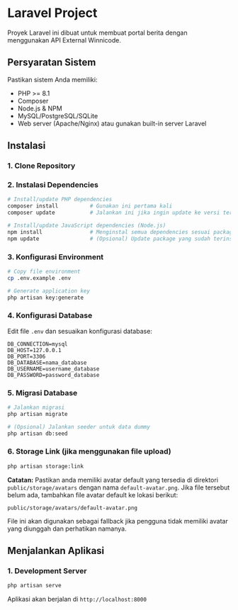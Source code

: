 # Laravel Project

Proyek Laravel ini dibuat untuk membuat portal berita dengan menggunakan API External Winnicode.

## Persyaratan Sistem

Pastikan sistem Anda memiliki:

-   PHP >= 8.1
-   Composer
-   Node.js & NPM
-   MySQL/PostgreSQL/SQLite
-   Web server (Apache/Nginx) atau gunakan built-in server Laravel

## Instalasi

### 1. Clone Repository



### 2. Instalasi Dependencies

```bash
# Install/update PHP dependencies
composer install          # Gunakan ini pertama kali
composer update           # Jalankan ini jika ingin update ke versi terbaru sesuai composer.json

# Install/update JavaScript dependencies (Node.js)
npm install               # Menginstal semua dependencies sesuai package-lock.json
npm update                # (Opsional) Update package yang sudah terinstall ke versi terbaru yang diizinkan
```

### 3. Konfigurasi Environment

```bash
# Copy file environment
cp .env.example .env

# Generate application key
php artisan key:generate
```

### 4. Konfigurasi Database

Edit file `.env` dan sesuaikan konfigurasi database:

```env
DB_CONNECTION=mysql
DB_HOST=127.0.0.1
DB_PORT=3306
DB_DATABASE=nama_database
DB_USERNAME=username_database
DB_PASSWORD=password_database
```

### 5. Migrasi Database

```bash
# Jalankan migrasi
php artisan migrate

# (Opsional) Jalankan seeder untuk data dummy
php artisan db:seed
```

### 6. Storage Link (jika menggunakan file upload)

```bash
php artisan storage:link
```

**Catatan:** Pastikan anda memiliki avatar default yang tersedia di direktori `public/storage/avatars` dengan nama `default-avatar.png`. Jika file tersebut belum ada, tambahkan file avatar default ke lokasi berikut:

```
public/storage/avatars/default-avatar.png
```

File ini akan digunakan sebagai fallback jika pengguna tidak memiliki avatar yang diunggah dan perhatikan namanya.

## Menjalankan Aplikasi

### 1. Development Server

```bash
php artisan serve
```

Aplikasi akan berjalan di `http://localhost:8000`
